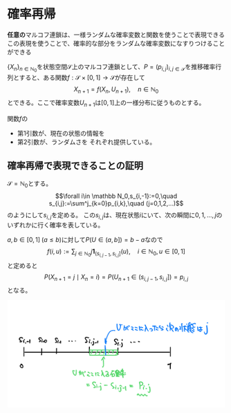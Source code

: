 # 確率再帰

**任意の**マルコフ連鎖は、一様ランダムな確率変数と関数を使うことで表現できる
この表現を使うことで、確率的な部分をランダムな確率変数になすりつけることができる

$\{X_n\}_{n\in \mathbb N_0}$を状態空間$\mathcal S$上のマルコフ連鎖として、$P=(p_{i,j})_{i,j\in \mathcal S}$を推移確率行列とすると、ある関数$f: \mathcal S \times [0,1] \to \mathcal S$が存在して
$$X_{n+1} = f(X_n, U_{n+1}),\quad n\in\mathbb N_0$$
とできる。ここで確率変数$U_{n+1}$は$[0,1]$上の一様分布に従うものとする。

関数$f$の

- 第1引数が、現在の状態の情報を
- 第2引数が、ランダムさを
それぞれ提供している。

## 確率再帰で表現できることの証明

$\mathcal S = \mathbb N_0$とする。
$$\forall i\in \mathbb N_0,s_{i,-1}:=0,\quad s_{i,j}:=\sum^j_{k=0}p_{i,k},\quad (j=0,1,2,...)$$
のようにして$s_{i,j}$を定める。
この$s_{i,j}$は、現在状態$i$にいて、次の瞬間に$0,1,...,j$のいずれかに行く確率を表している。

$a,b \in [0,1] \;(a\le b)$に対して$P(U\in (a,b]) = b-a$なので
$$f(i,u) := \sum_{j\in\mathbb N_0} j\mathbf 1_{(s_{i,j-1},s_{i,j}]} (u), \quad i\in\mathbb N_0,u\in[0,1]$$
と定めると
$$P(X_{n+1}=j\mid X_n=i) =P(U_{n+1}\in (s_{i,j-1},s_{i,j}])=p_{i,j}$$
となる。

![](../../figure/probablistic-recursion-figure1.jpeg)
